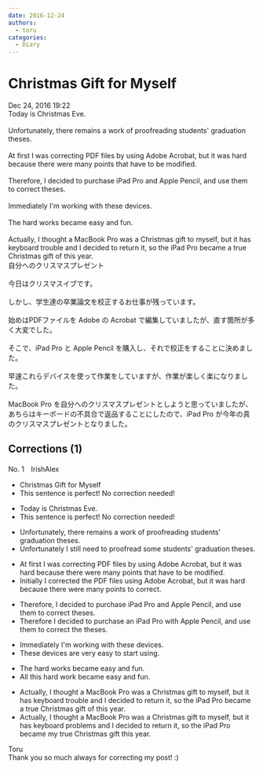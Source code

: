 ```yaml
---
date: 2016-12-24
authors:
  - toru
categories:
  - Diary
---
```


<h1 id="subject_show">Christmas Gift for Myself</h1>
<div class="date">Dec 24, 2016 19:22</div>
<div id="post"><div id="body_show_ori">
Today is Christmas Eve.<br/><br/>Unfortunately, there remains a work of proofreading students' graduation theses.<br/><br/>At first I was correcting PDF files by using Adobe Acrobat, but it was hard because there were many points that have to be modified.<br/><br/>Therefore, I decided to purchase iPad Pro and Apple Pencil, and use them to correct theses.<br/><br/>Immediately I'm working with these devices.<br/><br/>The hard works became easy and fun.<br/><br/>Actually, I thought a MacBook Pro was a Christmas gift to myself, but it has keyboard trouble and I decided to return it, so the iPad Pro became a true Christmas gift of this year.
</div></div>

<!-- more -->

<div id="post_ja"><div id="body_show_mo">
自分へのクリスマスプレゼント<br/><br/>今日はクリスマスイブです。<br/><br/>しかし、学生達の卒業論文を校正するお仕事が残っています。<br/><br/>始めはPDFファイルを Adobe の Acrobat で編集していましたが、直す箇所が多く大変でした。<br/><br/>そこで、iPad Pro と Apple Pencil を購入し、それで校正をすることに決めました。<br/><br/>早速これらデバイスを使って作業をしていますが、作業が楽しく楽になりました。<br/><br/>MacBook Pro を自分へのクリスマスプレゼントとしようと思っていましたが、あちらはキーボードの不具合で返品することにしたので、iPad Pro が今年の真のクリスマスプレゼントとなりました。
</div></div>

## Corrections (1)
<div id="block"><div class="first_name"> No. 1　<span class="just_name">IrishAlex</span></div><div id="block2">
<ul class="correction_field">
<li class="incorrect">Christmas Gift for Myself</li>
<li class="corrected perfect">This sentence is perfect! No correction needed!</li>
</ul>
<ul class="correction_field">
<li class="incorrect">Today is Christmas Eve.</li>
<li class="corrected perfect">This sentence is perfect! No correction needed!</li>
</ul>
<ul class="correction_field">
<li class="incorrect">Unfortunately, there remains a work of proofreading students' graduation theses.</li>
<li class="corrected correct">
Unfortunately <span class="f_blue">I still need to</span> proofread <span class="f_blue">some</span> students' graduation theses.
</li>
</ul>
<ul class="correction_field">
<li class="incorrect">At first I was correcting PDF files by using Adobe Acrobat, but it was hard because there were many points that have to be modified.</li>
<li class="corrected correct">
<span class="f_blue">Initially</span> I corrected <span class="f_blue">the</span> PDF files using Adobe Acrobat, but it was hard because there were many points to <span class="f_blue">correct</span>.
</li>
</ul>
<ul class="correction_field">
<li class="incorrect">Therefore, I decided to purchase iPad Pro and Apple Pencil, and use them to correct theses.</li>
<li class="corrected correct">
Therefore I decided to purchase <span class="f_blue">an </span>iPad Pro <span class="f_blue">with</span> Apple Pencil, and use them to correct <span class="f_blue">the</span> theses.
</li>
</ul>
<ul class="correction_field">
<li class="incorrect">Immediately I'm working with these devices.</li>
<li class="corrected correct">
These devices <span class="f_blue">are very easy to start using</span>.
</li>
</ul>
<ul class="correction_field">
<li class="incorrect">The hard works became easy and fun.</li>
<li class="corrected correct">
<span class="f_blue">All this</span> hard work became easy and fun.
</li>
</ul>
<ul class="correction_field">
<li class="incorrect">Actually, I thought a MacBook Pro was a Christmas gift to myself, but it has keyboard trouble and I decided to return it, so the iPad Pro became a true Christmas gift of this year.</li>
<li class="corrected correct">
Actually, I thought a MacBook Pro was a Christmas gift to myself, but it has keyboard <span class="f_blue">problems</span> and I decided to return it, so the iPad Pro became <span class="f_blue">my</span> true Christmas gift this year.
</li>
</ul>
</div><div class="name"><span class="just_name">Toru</span><br>
Thank you so much always for correcting my post! :)
</div>
</div>
